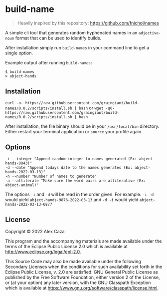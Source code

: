 # build-name

> Heavily inspired by this repository: https://github.com/fnichol/names

A simple cli tool that generates random hyphenated names in an `adjective-noun` format that can be used to identify builds.

After installation simply run `build-names` in your command line to get a single option.

Example output after running `build-names`:

```
$ build-names
> abject-hands
```

## Installation

`curl -o- https://raw.githubusercontent.com/graingiant/build-names/0.0.2/scripts/install.sh | bash`
or
`wget -q0- https://raw.githubusercontent.com/graingiant/build-names/0.0.2/scripts/install.sh | bash`

After installation, the file binary should be in your `/usr/local/bin` directory. Either restart your terminal application or `source` your profile again.

## Options

```
-i --integer "Append random integer to names generated (Ex: abject-hands-0843)"
-d --date "Append todays date to the names generates (Ex: abject-hands-2022-03-13)"
-n --number "Number of names to generate"
-a --alliterate "Make sure the word pairs are alliterative (Ex: abject-animal)"
```

The options `-i` and `-d` will be read in the order given. For example: `-i -d` would yield `abject-hands-9876-2022-03-13` and `-d -i` would yield `abject-hands-2022-03-13-6877`

## License

Copyright © 2022 Alex Caza

This program and the accompanying materials are made available under the
terms of the Eclipse Public License 2.0 which is available at
http://www.eclipse.org/legal/epl-2.0.

This Source Code may also be made available under the following Secondary
Licenses when the conditions for such availability set forth in the Eclipse
Public License, v. 2.0 are satisfied: GNU General Public License as published by
the Free Software Foundation, either version 2 of the License, or (at your
option) any later version, with the GNU Classpath Exception which is available
at https://www.gnu.org/software/classpath/license.html.
